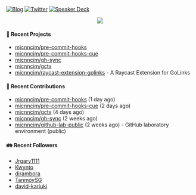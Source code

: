 [![Blog](https://img.shields.io/badge/Blog-0?style=flat-square&logo=gatsby&color=181717&logoColor=white)](https://micnncim.com)
[![Twitter](https://img.shields.io/badge/Twitter-0?style=flat-square&logo=twitter&color=1DA1F2&logoColor=white)](https://twitter.com/micnncim)
[![Speaker Deck](https://img.shields.io/badge/Speaker_Deck-0?style=flat-square&logo=speaker-deck&color=009287&logoColor=white)](https://speakerdeck.com/micnncim)

<p align="center">
<img src="https://github-readme-stats.vercel.app/api?username=micnncim&show_icons=true&count_private=true" />
</p>

#### 🍎 Recent Projects

- [micnncim/pre-commit-hooks](https://github.com/micnncim/pre-commit-hooks)
- [micnncim/pre-commit-hooks-cue](https://github.com/micnncim/pre-commit-hooks-cue)
- [micnncim/gh-sync](https://github.com/micnncim/gh-sync)
- [micnncim/gctx](https://github.com/micnncim/gctx)
- [micnncim/raycast-extension-golinks](https://github.com/micnncim/raycast-extension-golinks) - A Raycast Extension for GoLinks

#### 🌱 Recent Contributions

- [micnncim/pre-commit-hooks](https://github.com/micnncim/pre-commit-hooks) (1 day ago)
- [micnncim/pre-commit-hooks-cue](https://github.com/micnncim/pre-commit-hooks-cue) (2 days ago)
- [micnncim/gctx](https://github.com/micnncim/gctx) (4 days ago)
- [micnncim/gh-sync](https://github.com/micnncim/gh-sync) (2 weeks ago)
- [micnncim/github-lab-public](https://github.com/micnncim/github-lab-public) (2 weeks ago) - GitHub laboratory environment (public)

#### 👪  Recent Followers

- [Jrgary1111](https://github.com/Jrgary1111)
- [Kwynto](https://github.com/Kwynto)
- [dirambora](https://github.com/dirambora)
- [TanmoySG](https://github.com/TanmoySG)
- [david-kariuki](https://github.com/david-kariuki)
